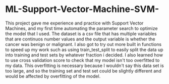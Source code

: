 # ML-Support-Vector-Machine-SVM-

This project gave me experience and practice with Support Vector Machines, and my first time automating the parameter search to optimize the model that I used. The dataset is a csv file that has multiple variables that are continuos number values and the output variable is whether the cancer was benign or malignant. I also got to try out more built in functions to speed up my work such as using train_test_split to easily split the data up into training and test sets by whatever fraction i decided. I also learned how to use cross validation score to check that my model isn't too overfitted to my data. This overfitting is necessary because I wouldn't say this data set is too large, and so the training set and test set could be slightly different and would be affected by overfitting of the model.
